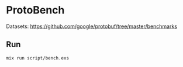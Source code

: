 # ProtoBench

Datasets: https://github.com/google/protobuf/tree/master/benchmarks

## Run

```
mix run script/bench.exs
```
